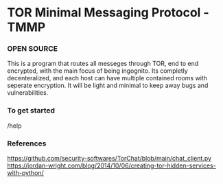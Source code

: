 # TOR Minimal Messaging Protocol - TMMP
### OPEN SOURCE
This is a program that routes all messeges through TOR, end to end encrypted, with the main focus of being ingognito. Its completly decenteralized,
and each host can have multiple contained rooms with seperate encryption. It will be light and minimal to keep away bugs and vulnerabilities.

### To get started
/help

### References
https://github.com/security-softwares/TorChat/blob/main/chat_client.py
https://jordan-wright.com/blog/2014/10/06/creating-tor-hidden-services-with-python/
